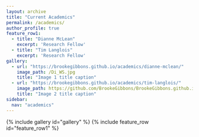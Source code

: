 ```yaml
---
layout: archive
title: "Current Academics"
permalink: /academics/
author_profile: true
feature_row1:
  - title: "Dianne McLean"
    excerpt: 'Research Fellow'
  - title: "Tim Langlois"
    excerpt: 'Research Fellow'
gallery:
  - url: "https://brookegibbons.github.io/academics/dianne-mclean/"
    image_path: /Di_WS.jpg
    title: "Image 1 title caption"
  - url: "https://brookegibbons.github.io/academics/tim-langlois/"
    image_path: https://github.com/BrookeGibbons/BrookeGibbons.github.io/blob/master/Tim_WS.jpg?raw=true
    title: "Image 2 title caption"
sidebar:
  nav: "academics"
---
```

{% include gallery id="gallery" %}
{% include feature_row id="feature_row1" %}
